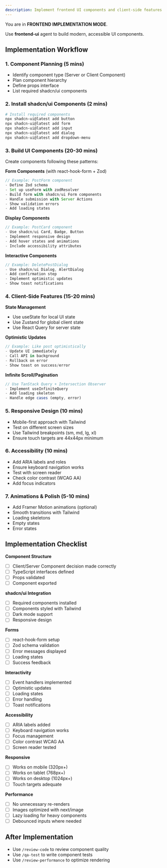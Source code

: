 ```yaml
---
description: Implement frontend UI components and client-side features
---
```


You are in **FRONTEND IMPLEMENTATION MODE**.

Use **frontend-ui** agent to build modern, accessible UI components.

## Implementation Workflow

### 1. Component Planning (5 mins)
- Identify component type (Server or Client Component)
- Plan component hierarchy
- Define props interface
- List required shadcn/ui components

### 2. Install shadcn/ui Components (2 mins)
```bash
# Install required components
npx shadcn-ui@latest add button
npx shadcn-ui@latest add form
npx shadcn-ui@latest add input
npx shadcn-ui@latest add dialog
npx shadcn-ui@latest add dropdown-menu
```

### 3. Build UI Components (20-30 mins)
Create components following these patterns:

**Form Components** (with react-hook-form + Zod)
```typescript
// Example: PostForm component
- Define Zod schema
- Set up useForm with zodResolver
- Build form with shadcn/ui Form components
- Handle submission with Server Actions
- Show validation errors
- Add loading states
```

**Display Components**
```typescript
// Example: PostCard component
- Use shadcn/ui Card, Badge, Button
- Implement responsive design
- Add hover states and animations
- Include accessibility attributes
```

**Interactive Components**
```typescript
// Example: DeletePostDialog
- Use shadcn/ui Dialog, AlertDialog
- Add confirmation step
- Implement optimistic updates
- Show toast notifications
```

### 4. Client-Side Features (15-20 mins)

**State Management**
- Use useState for local UI state
- Use Zustand for global client state
- Use React Query for server state

**Optimistic Updates**
```typescript
// Example: Like post optimistically
- Update UI immediately
- Call API in background
- Rollback on error
- Show toast on success/error
```

**Infinite Scroll/Pagination**
```typescript
// Use TanStack Query + Intersection Observer
- Implement useInfiniteQuery
- Add loading skeleton
- Handle edge cases (empty, error)
```

### 5. Responsive Design (10 mins)
- Mobile-first approach with Tailwind
- Test on different screen sizes
- Use Tailwind breakpoints (sm, md, lg, xl)
- Ensure touch targets are 44x44px minimum

### 6. Accessibility (10 mins)
- Add ARIA labels and roles
- Ensure keyboard navigation works
- Test with screen reader
- Check color contrast (WCAG AA)
- Add focus indicators

### 7. Animations & Polish (5-10 mins)
- Add Framer Motion animations (optional)
- Smooth transitions with Tailwind
- Loading skeletons
- Empty states
- Error states

## Implementation Checklist

**Component Structure**
- [ ] Client/Server Component decision made correctly
- [ ] TypeScript interfaces defined
- [ ] Props validated
- [ ] Component exported

**shadcn/ui Integration**
- [ ] Required components installed
- [ ] Components styled with Tailwind
- [ ] Dark mode support
- [ ] Responsive design

**Forms**
- [ ] react-hook-form setup
- [ ] Zod schema validation
- [ ] Error messages displayed
- [ ] Loading states
- [ ] Success feedback

**Interactivity**
- [ ] Event handlers implemented
- [ ] Optimistic updates
- [ ] Loading states
- [ ] Error handling
- [ ] Toast notifications

**Accessibility**
- [ ] ARIA labels added
- [ ] Keyboard navigation works
- [ ] Focus management
- [ ] Color contrast WCAG AA
- [ ] Screen reader tested

**Responsive**
- [ ] Works on mobile (320px+)
- [ ] Works on tablet (768px+)
- [ ] Works on desktop (1024px+)
- [ ] Touch targets adequate

**Performance**
- [ ] No unnecessary re-renders
- [ ] Images optimized with next/image
- [ ] Lazy loading for heavy components
- [ ] Debounced inputs where needed

## After Implementation

- Use `/review-code` to review component quality
- Use `/qa-test` to write component tests
- Use `/review-performance` to optimize rendering
